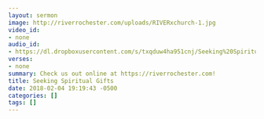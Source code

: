 ```yaml
---
layout: sermon
image: http://riverrochester.com/uploads/RIVERxchurch-1.jpg
video_id:
- none
audio_id:
- https://dl.dropboxusercontent.com/s/txqduw4ha951cnj/Seeking%20Spiritual%20Gifts.mp3?dl=0
verses:
- none
summary: Check us out online at https://riverrochester.com!
title: Seeking Spiritual Gifts
date: 2018-02-04 19:19:43 -0500
categories: []
tags: []
---
```

